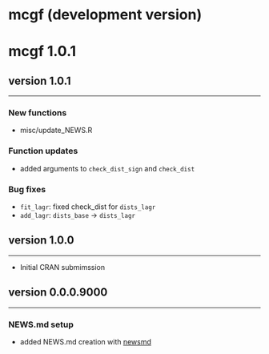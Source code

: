 # mcgf (development version)

# mcgf 1.0.1

## version 1.0.1

---


### New functions

- misc/update_NEWS.R


### Function updates

- added arguments to `check_dist_sign` and `check_dist`


### Bug fixes

- `fit_lagr`: fixed check_dist for `dists_lagr`
- `add_lagr`: `dists_base` -> `dists_lagr`


## version 1.0.0

---

- Initial CRAN submimssion

## version 0.0.0.9000

---

### NEWS.md setup

- added NEWS.md creation with [newsmd](https://github.com/Dschaykib/newsmd)

